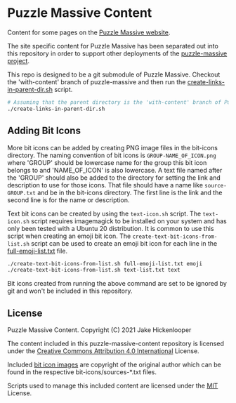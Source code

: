 # Puzzle Massive Content

Content for some pages on the 
[Puzzle Massive website](http://puzzle.massive.xyz/).

The site specific content for Puzzle Massive has been separated out into this
repository in order to support other deployments of the 
[puzzle-massive project](https://github.com/jkenlooper/puzzle-massive/).

This repo is designed to be a git submodule of Puzzle Massive.  Checkout the
'with-content' branch of puzzle-massive and then run the
[create-links-in-parent-dir.sh](create-links-in-parent-dir.sh) script.

```bash
# Assuming that the parent directory is the 'with-content' branch of Puzzle Massive.
./create-links-in-parent-dir.sh
```

## Adding Bit Icons

More bit icons can be added by creating PNG image files in the bit-icons
directory.  The naming convention of bit icons is `GROUP-NAME_OF_ICON.png` where
'GROUP' should be lowercase name for the group this bit icon belongs to and
'NAME_OF_ICON' is also lowercase.  A text file named after the 'GROUP' should
also be added to the directory for setting the link and description to use for
those icons. That file should have a name like `source-GROUP.txt` and be in the
bit-icons directory. The first line is the link and the second line is for the
name or description.

Text bit icons can be created by using the `text-icon.sh` script.  The
`text-icon.sh` script requires imagemagick to be installed on your system and
has only been tested with a Ubuntu 20 distribution.  It is common to use this
script when creating an emoji bit icon.  The
`create-text-bit-icons-from-list.sh` script can be used to create an emoji bit
icon for each line in the [full-emoji-list.txt](full-emoji-list.txt) file.

```bash
./create-text-bit-icons-from-list.sh full-emoji-list.txt emoji
./create-text-bit-icons-from-list.sh text-list.txt text
```

Bit icons created from running the above command are set to be ignored by git
and won't be included in this repository.

## License

Puzzle Massive Content.
Copyright (C) 2021 Jake Hickenlooper

The content included in this puzzle-massive-content repository is licensed under the
[Creative Commons Attribution 4.0 International](https://creativecommons.org/licenses/by/4.0/)
License.

Included [bit icon images](bit-icons/) are copyright of the original author
which can be found in the respective bit-icons/sources-*.txt files.

Scripts used to manage this included content are licensed under the 
[MIT](https://choosealicense.com/licenses/mit/) License.
